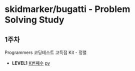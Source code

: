 # skidmarker/bugatti - Problem Solving Study

## 1주차

Programmers 코딩테스트 고득점 Kit - 정렬

- **LEVEL1** [K번째수](https://programmers.co.kr/learn/courses/30/lessons/42748) [py](./1주차/42748.py)

